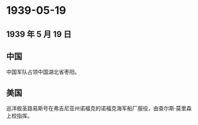 # 1939-05-19

## 1939 年 5 月 19 日

## 中国

中国军队占领中国湖北省枣阳。

## 美国

巡洋舰圣路易斯号在弗吉尼亚州诺福克的诺福克海军船厂服役，由查尔斯·莫里森上校指挥。

